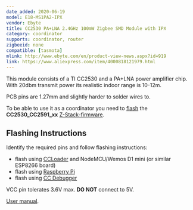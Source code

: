 ```yaml
---
date_added: 2020-06-19
model: E18-MS1PA2-IPX
vendor: Ebyte
title: CC2530 PA+LNA 2.4GHz 100mW Zigbee SMD Module with IPX
category: coordinator
supports: coordinator, router
zigbeeid: none
compatible: [tasmota]
mlink: http://www.ebyte.com/en/product-view-news.aspx?id=919
link: https://www.aliexpress.com/item/4000818121979.html
---
```

This module consists of a TI CC2530 and a PA+LNA power amplifier chip. With 20dbm transmit power its realistic indoor range is 10-12m.

PCB pins are 1.27mm and slightly harder to solder wires to.

To be able to use it as a coordinator you need to [flash](flashing_ccloader) the **CC2530_CC2591_xx** [Z-Stack-firmware](https://github.com/Koenkk/Z-Stack-firmware/).

## Flashing Instructions
Identify the required pins and follow flashing instructions:
- flash using [CCLoader](/flashing_ccloader.html) and NodeMCU/Wemos D1 mini (or similar ESP8266 board)
- flash using [Raspberry Pi](http://www.marrold.co.uk/2019/12/flashing-cc2530-cc2591-zigbee-module.html)
- flash using [CC Debugger](http://ptvo.info/how-to-select-and-flash-cc2530-144/) 

VCC pin tolerates 3.6V max. **DO NOT** connect to 5V.

[User manual](/assets/files/E18-MS1PA2-IPX_UserManual_EN_v1.1.pdf).
